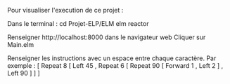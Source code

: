 Pour visualiser l'execution de ce projet :

Dans le terminal :
cd Projet-ELP/ELM
elm reactor

Renseigner http://localhost:8000 dans le navigateur web
Cliquer sur Main.elm

Renseigner les instructions avec un espace entre chaque caractère.
Par exemple :
[ Repeat 8 [ Left 45 , Repeat 6 [ Repeat 90 [ Forward 1 , Left 2 ] , Left 90 ] ] ]
